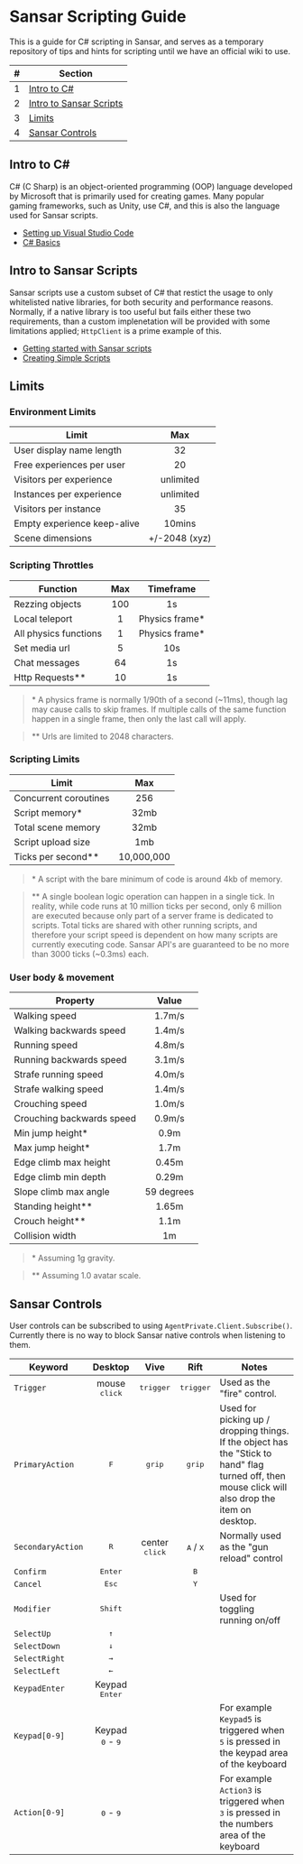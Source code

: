 # Sansar Scripting Guide

This is a guide for C# scripting in Sansar, and serves as a temporary repository of tips and hints for scripting until we have an official wiki to use.

|#|Section|
|-:|-|
|1|[Intro to C#](#intro-to-c)|
|2|[Intro to Sansar Scripts](#intro-to-sansar-scripts)|
|3|[Limits](#limits)|
|4|[Sansar Controls](#sansar-controls)|

## Intro to C#

C# (C Sharp) is an object-oriented programming (OOP) language developed by Microsoft that is primarily used for creating games. Many popular gaming frameworks, such as Unity, use C#, and this is also the language used for Sansar scripts.

- [Setting up Visual Studio Code](/docs/vscode.md)
- [C# Basics](/docs/c-sharp.md)

## Intro to Sansar Scripts

Sansar scripts use a custom subset of C# that restict the usage to only whitelisted native libraries, for both security and performance reasons. Normally, if a native library is too useful but fails either these two requirements, than a custom implenetation will be provided with some limitations applied; `HttpClient` is a prime example of this.

- [Getting started with Sansar scripts](/docs/sansar-scripts.md)
- [Creating Simple Scripts](/docs/simple-scripts.md)

## Limits

### Environment Limits
|Limit|Max|
|-|:-:|
|User display name length|32|
|Free experiences per user|20|
|Visitors per experience|unlimited|
|Instances per experience|unlimited|
|Visitors per instance|35|
|Empty experience keep-alive|10mins|
|Scene dimensions|+/-2048 (xyz)|

### Scripting Throttles

|Function|Max|Timeframe|
|-|:-:|:-:|
|Rezzing objects|100|1s|
|Local teleport|1|Physics frame*|
|All physics functions|1|Physics frame*|
|Set media url|5|10s|
|Chat messages|64|1s|
|Http Requests**|10|1s|

> \* A physics frame is normally 1/90th of a second (~11ms), though lag may cause calls to skip frames. If multiple calls of the same function happen in a single frame, then only the last call will apply.

> \*\* Urls are limited to 2048 characters.

### Scripting Limits

|Limit|Max|
|-|:-:|
|Concurrent coroutines|256|
|Script memory*|32mb|
|Total scene memory|32mb|
|Script upload size|1mb|
|Ticks per second**|10,000,000|

> \* A script with the bare minimum of code is around 4kb of memory.

> \*\* A single boolean logic operation can happen in a single tick. In reality, while code runs at 10 million ticks per second, only 6 million are executed because only part of a server frame is dedicated to scripts. Total ticks are shared with other running scripts, and therefore your script speed is dependent on how many scripts are currently executing code. Sansar API's are guaranteed to be no more than 3000 ticks (~0.3ms) each.

### User body & movement

|Property|Value|
|-|:-:|
|Walking speed|1.7m/s|
|Walking backwards speed|1.4m/s|
|Running speed|4.8m/s|
|Running backwards speed|3.1m/s|
|Strafe running speed|4.0m/s|
|Strafe walking speed|1.4m/s|
|Crouching speed|1.0m/s|
|Crouching backwards speed|0.9m/s|
|Min jump height*|0.9m|
|Max jump height*|1.7m|
|Edge climb max height|0.45m|
|Edge climb min depth|0.29m|
|Slope climb max angle|59 degrees|
|Standing height**|1.65m|
|Crouch height**|1.1m|
|Collision width|1m|

> \* Assuming 1g gravity.

> \*\* Assuming 1.0 avatar scale.

## Sansar Controls

User controls can be subscribed to using `AgentPrivate.Client.Subscribe()`. Currently there is no way to block Sansar native controls when listening to them.

| Keyword | Desktop | Vive | Rift | Notes |
|---------|:-------:|:----:|:----:|-------|
| `Trigger` | mouse <kbd>click</kbd> | <kbd>trigger</kbd> | <kbd>trigger</kbd> | Used as the "fire" control. |
| `PrimaryAction` | <kbd>F</kbd> | <kbd>grip</kbd> | <kbd>grip</kbd> | Used for picking up / dropping things. If the object has the "Stick to hand" flag turned off, then mouse click will also drop the item on desktop.|
| `SecondaryAction` | <kbd>R</kbd> | center <kbd>click</kbd> | <kbd>A</kbd> / <kbd>X</kbd> | Normally used as the "gun reload" control|
| `Confirm` | <kbd>Enter</kbd> | | <kbd>B</kbd> | |
| `Cancel` | <kbd>Esc</kbd> | | <kbd>Y</kbd> | |
| `Modifier`| <kbd>Shift</kbd> | | | Used for toggling running on/off |
| `SelectUp` | <kbd>&#x2191;</kbd> | | | |
| `SelectDown` | <kbd>&#x2193;</kbd> | | | |
| `SelectRight` | <kbd>&#x2192;</kbd> | | | |
| `SelectLeft` | <kbd>&#x2190;</kbd> | | | |
| `KeypadEnter` | Keypad <kbd>Enter</kbd> | | | |
| `Keypad[0-9]` | Keypad <kbd>0</kbd>  - <kbd>9</kbd> | | | For example `Keypad5` is triggered when <kbd>5</kbd> is pressed in the keypad area of the keyboard|
| `Action[0-9]` | <kbd>0</kbd> - <kbd>9</kbd> | | | For example `Action3` is triggered when <kbd>3</kbd> is pressed in the numbers area of the keyboard|
